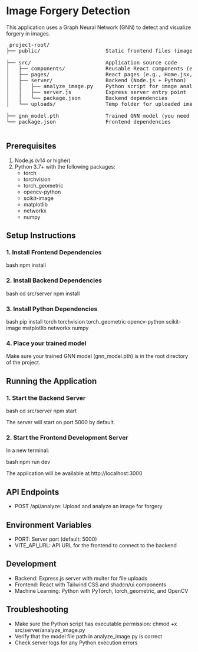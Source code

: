 

# Image Forgery Detection 

This application uses a Graph Neural Network (GNN) to detect and visualize forgery in images.

<pre> project-root/
├── public/                     Static frontend files (images, icons, etc.)

├── src/                        Application source code
│   ├── components/             Reusable React components (e.g., Navbar, Card)
│   ├── pages/                  React pages (e.g., Home.jsx, Upload.jsx)
│   ├── server/                 Backend (Node.js + Python)
│   │   ├── analyze_image.py    Python script for image analysis
│   │   ├── server.js           Express server entry point
│   │   └── package.json        Backend dependencies
│   └── uploads/                Temp folder for uploaded images

├── gnn_model.pth               Trained GNN model (you need to provide this)
└── package.json                Frontend dependencies
  </pre>





## Prerequisites

1. Node.js (v14 or higher)
2. Python 3.7+ with the following packages:
   - torch
   - torchvision
   - torch_geometric
   - opencv-python
   - scikit-image
   - matplotlib
   - networkx
   - numpy

## Setup Instructions

### 1. Install Frontend Dependencies

bash
npm install


### 2. Install Backend Dependencies

bash
cd src/server
npm install


### 3. Install Python Dependencies

bash
pip install torch torchvision torch_geometric opencv-python scikit-image matplotlib networkx numpy


### 4. Place your trained model

Make sure your trained GNN model (gnn_model.pth) is in the root directory of the project.

## Running the Application

### 1. Start the Backend Server

bash
cd src/server
npm start


The server will start on port 5000 by default.

### 2. Start the Frontend Development Server

In a new terminal:

bash
npm run dev


The application will be available at http://localhost:3000

## API Endpoints

- POST /api/analyze: Upload and analyze an image for forgery

## Environment Variables

- PORT: Server port (default: 5000)
- VITE_API_URL: API URL for the frontend to connect to the backend

## Development

- Backend: Express.js server with multer for file uploads
- Frontend: React with Tailwind CSS and shadcn/ui components
- Machine Learning: Python with PyTorch, torch_geometric, and OpenCV

## Troubleshooting

- Make sure the Python script has executable permission: chmod +x src/server/analyze_image.py
- Verify that the model file path in analyze_image.py is correct
- Check server logs for any Python execution errors
